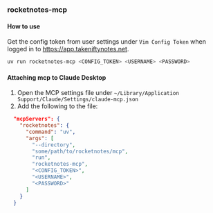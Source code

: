 ### rocketnotes-mcp

#### How to use
Get the config token from user settings under `Vim Config Token` when logged in to https://app.takeniftynotes.net.
```bash
uv run rocketnotes-mcp <CONFIG_TOKEN> <USERNAME> <PASSWORD>
```

#### Attaching mcp to Claude Desktop
1. Open the MCP settings file under `~/Library/Application Support/Claude/Settings/claude-mcp.json`
2. Add the following to the file:
```json
  "mcpServers": {
    "rocketnotes": {
      "command": "uv",
      "args": [
        "--directory",
        "some/path/to/rocketnotes/mcp",
        "run",
        "rocketnotes-mcp",
        "<CONFIG_TOKEN>",
        "<USERNAME>",
        "<PASSWORD>"
      ]
    }
  }
```
